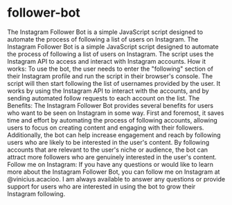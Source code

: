 # follower-bot
The Instagram Follower Bot is a simple JavaScript script designed to automate the process of following a list of users on Instagram. 
The Instagram Follower Bot is a simple JavaScript script designed to automate the process of following a list of users on Instagram. The script uses the Instagram API to access and interact with Instagram accounts. How it works: To use the bot, the user needs to enter the "following" section of their Instagram profile and run the script in their browser's console. The script will then start following the list of usernames provided by the user. It works by using the Instagram API to interact with the accounts, and by sending automated follow requests to each account on the list. The Benefits: The Instagram Follower Bot provides several benefits for users who want to be seen on Instagram in some way. First and foremost, it saves time and effort by automating the process of following accounts, allowing users to focus on creating content and engaging with their followers. Additionally, the bot can help increase engagement and reach by following users who are likely to be interested in the user's content. By following accounts that are relevant to the user's niche or audience, the bot can attract more followers who are genuinely interested in the user's content. Follow me on Instagram: If you have any questions or would like to learn more about the Instagram Follower Bot, you can follow me on Instagram at @vinicius.acacioo. I am always available to answer any questions or provide support for users who are interested in using the bot to grow their Instagram following.

